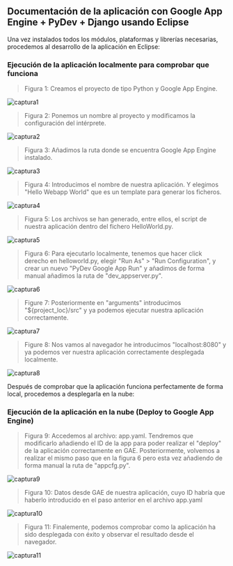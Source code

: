 ## Documentación de la aplicación con Google App Engine + PyDev + Django usando Eclipse ##

Una vez instalados todos los módulos, plataformas y librerías necesarias, procedemos al desarrollo de la aplicación en Eclipse:

### Ejecución de la aplicación localmente para comprobar que funciona ###


> Figura 1: Creamos el proyecto de tipo Python y Google App Engine.

![captura1](Capturas/app1.png)


> Figura 2: Ponemos un nombre al proyecto y modificamos la configuración del intérprete.

![captura2](Capturas/app2.png)


> Figura 3: Añadimos la ruta donde se encuentra Google App Engine instalado.

![captura3](Capturas/app3.png)

> Figura 4: Introducimos el nombre de nuestra aplicación. Y elegimos "Hello Webapp World" que es un template para generar los ficheros.

![captura4](Capturas/app4.png) 

> Figura 5: Los archivos se han generado, entre ellos, el script de nuestra aplicación dentro del fichero HelloWorld.py.

![captura5](Capturas/app5.png) 

> Figura 6: Para ejecutarlo localmente, tenemos que hacer click derecho en helloworld.py, elegir "Run As" > "Run Configuration", y crear un nuevo "PyDev Google App Run" y añadimos de forma manual añadimos la ruta de "dev_appserver.py".

![captura6](Capturas/app6.png)

> Figure 7: Posteriormente en "arguments" introducimos "${project_loc}/src" y ya podemos ejecutar nuestra aplicación correctamente.

![captura7](Capturas/app7.png)

> Figure 8: Nos vamos al navegador he introducimos "localhost:8080" y ya podemos ver nuestra aplicación correctamente desplegada localmente. 

![captura8](Capturas/app8.png) 


Después de comprobar que la aplicación funciona perfectamente de forma local, procedemos a desplegarla en la nube:

### Ejecución de la aplicación en la nube (Deploy to Google App Engine) ###

> Figura 9: Accedemos al archivo: app.yaml. Tendremos que modificarlo añadiendo el ID de la app para poder realizar el "deploy" de la aplicación correctamente en GAE. Posteriormente, volvemos a realizar el mismo paso que en la figura 6 pero esta vez añadiendo de forma manual la ruta de "appcfg.py".

![captura9](Capturas/app9.png) 

> Figura 10: Datos desde GAE de nuestra aplicación, cuyo ID habría que haberlo introducido en el paso anterior en el archivo app.yaml

![captura10](Capturas/app10.png)

> Figura 11: Finalemente, podemos comprobar como la aplicación ha sido desplegada con éxito y observar el resultado desde el navegador.
 
![captura11](Capturas/app11.png) 
